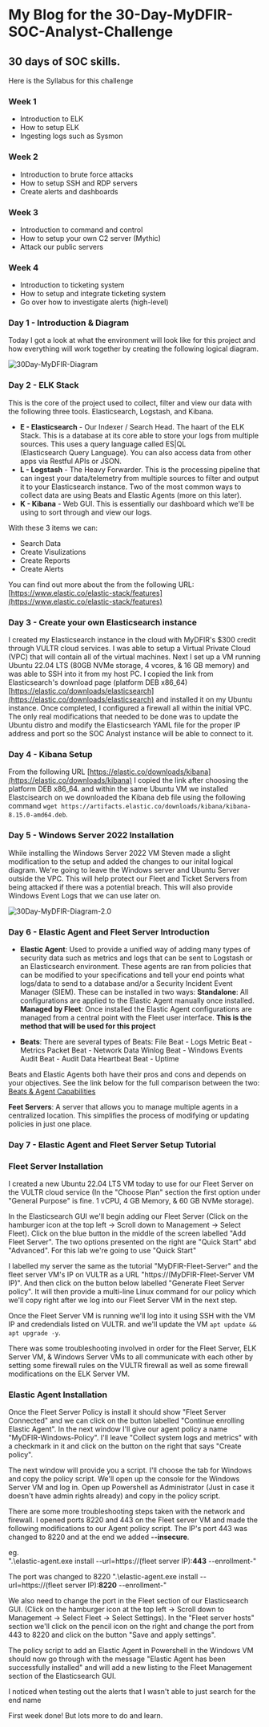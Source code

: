 # My Blog for the 30-Day-MyDFIR-SOC-Analyst-Challenge
## 30 days of SOC skills.


Here is the Syllabus for this challenge
### Week 1
- Introduction to ELK
- How to setup ELK
- Ingesting logs such as Sysmon

### Week 2
- Introduction to brute force attacks
- How to setup SSH and RDP servers
- Create alerts and dashboards

### Week 3
- Introduction to command and control
- How to setup your own C2 server (Mythic)
- Attack our public servers

### Week 4
- Introduction to ticketing system
- How to setup and integrate ticketing system
- Go over how to investigate alerts (high-level)



### Day 1 - Introduction & Diagram

Today I got a look at what the environment will look like for this project and how everything will work together by creating the following logical diagram.

![30Day-MyDFIR-Diagram](https://github.com/user-attachments/assets/e6830c50-2249-4b45-8410-655c7c8d58d6)



### Day 2 - ELK Stack

This is the core of the project used to collect, filter and view our data with the following three tools.  Elasticsearch, Logstash, and Kibana.

- **E - Elasticsearch** - Our Indexer / Search Head. The haart of the ELK Stack.  This is a database at its core able to store your logs from multiple sources.  This uses a query language called ES|QL   
      (Elasticsearch Query Language).  You can also access data from other apps via Restful APIs or JSON.
- **L - Logstash** - The Heavy Forwarder.  This is the processing pipeline that can ingest your data/telemetry from multiple sources to filter and output it to your Elasticsearch instance.  Two of the most common 
      ways to collect data are using Beats and Elastic Agents (more on this later).
- **K - Kibana** - Web GUI.  This is essentially our dashboard which we'll be using to sort through and view our logs.

With these 3 items we can:
- Search Data
- Create Visulizations
- Create Reports
- Create Alerts

You can find out more about the from the following URL:
[https://www.elastic.co/elastic-stack/features](https://www.elastic.co/elastic-stack/features)



### Day 3 - Create your own Elasticsearch instance 

I created my Elasticsearch instance in the cloud with MyDFIR's $300 credit through VULTR cloud services.  I was able to setup a Virtual Private Cloud (VPC) that will contain all of the virtual machines.  Next I set up a VM running Ubuntu 22.04 LTS (80GB NVMe storage, 4 vcores, & 16 GB memory) and was able to SSH into it from my host PC.  I copied the link from Elasticsearch's download page (platform DEB x86_64) [https://elastic.co/downloads/elasticsearch](https://elastic.co/downloads/elasticsearch) and installed it on my Ubuntu instance.  Once completed, I configured a firewall all within the initial VPC.  The only real modifications that needed to be done was to update the Ubuntu distro and modify the Elasticsearch YAML file for the proper IP address and port so the SOC Analyst instance will be able to connect to it.



### Day 4 - Kibana Setup

From the following URL [https://elastic.co/downloads/kibana](https://elastic.co/downloads/kibana) I copied the link after choosing the platform DEB x86_64. and within the same Ubuntu VM we installed Elastcisearch on we downloaded the Kibana deb file using the following command `wget https://artifacts.elastic.co/downloads/kibana/kibana-8.15.0-amd64.deb`.



### Day 5 - Windows Server 2022 Installation

While installing the Windows Server 2022 VM Steven made a slight modification to the setup and added the changes to our inital logical diagram.  We're going to leave the Windows server and Ubuntu Server outside the VPC.  This will help protect our Fleet and Ticket Servers from being attacked if there was a potential breach.  This will also provide Windows Event Logs that we can use later on.

![30Day-MyDFIR-Diagram-2.0](https://github.com/user-attachments/assets/0f9e44ec-f12f-4312-9c1b-446080f0c8c5)




### Day 6 - Elastic Agent and Fleet Server Introduction

- **Elastic Agent**: Used to provide a unified way of adding many types of security data such as metrics and logs that can be sent to Logstash or an Elasticsearch environment.  These agents are ran from policies that can be modified to your specifications and tell your end points what logs/data to send to a database and/or a Security Incident Event Manager (SIEM).  These can be installed in two ways:
**Standalone**:  All configurations are applied to the Elastic Agent manually once installed.
**Managed by Fleet**:  Once installed the Elastic Agent configurations are managed from a central point with the Fleet user interface. **This is the method that will be used for this project**

- **Beats**: There are several types of Beats:
File Beat - Logs
Metric Beat - Metrics
Packet Beat - Network Data
Winlog Beat - Windows Events
Audit Beat - Audit Data
Heartbeat Beat - Uptime

Beats and Elastic Agents both have their pros and cons and depends on your objectives.  See the link below for the full comparison between the two:
[Beats & Agent Capabilities](https://www.elastic.co/guide/en/fleet/current/beats-agent-comparison.html#additional-capabilities-beats-and-agent)

**Feet Servers**: A server that allows you to manage multiple agents in a centralized location.  This simplifies the process of modifying or updating policies in just one place.


### Day 7 - Elastic Agent and Fleet Server Setup Tutorial

### Fleet Server Installation
I created a new Ubuntu 22.04 LTS VM today to use for our Fleet Server on the VULTR cloud service (In the "Choose Plan" section the first option under "General Purpose" is fine. 1 vCPU, 4 GB Memory, & 60 GB NVMe storage).

In the Elasticsearch GUI we'll begin adding our Fleet Server (Click on the hamburger icon at the top left -> Scroll down to Management -> Select Fleet).  Click on the blue button in the middle of the screen labelled "Add Fleet Server".  The two options presented on the right are "Quick Start" abd "Advanced".  For this lab we're going to use "Quick Start"

I labelled my server the same as the tutorial "MyDFIR-Fleet-Server" and the fleet server VM's IP on VULTR as a URL "https://(MyDFIR-Fleet-Server VM IP)".  And then click on the button below labelled "Generate Fleet Server policy".  It will then provide a multi-line Linux command for our policy which we'll copy right after we log into our Fleet Server VM in the next step.

Once the Fleet Server VM is running we'll log into it using SSH with the VM IP and credendials listed on VULTR. and we'll update the VM `apt update && apt upgrade -y`.

There was some troubleshooting involved in order for the Fleet Server, ELK Server VM, & Windows Server VMs to all communicate with each other by setting some firewall rules on the VULTR firewall as well as some firewall modifications on the ELK Server VM.

### Elastic Agent Installation
Once the Fleet Server Policy is install it should show "Fleet Server Connected" and we can click on the button labelled "Continue enrolling Elastic Agent".  In the next window I'll give our agent policy a name "MyDFIR-Windows-Policy".  I'll leave "Collect system logs and metrics" with a checkmark in it and click on the button on the right that says "Create policy".

The next window will provide you a script.  I'll choose the tab for Windows and copy the policy script.  We'll open up the console for the Windows Server VM and log in.  Open up Powershell as Administrator (Just in case it doesn't have admin rights already) and copy in the policy script.

There are some more troubleshooting steps taken with the network and firewall.  I opened ports 8220 and 443 on the Fleet server VM and made the following modifications to our Agent policy script.  The IP's port 443 was changed to 8220 and at the end we added **--insecure**.

eg.  
".\elastic-agent.exe install --url=https://(fleet server IP):**443** --enrollment-"

The port was changed to 8220
".\elastic-agent.exe install --url=https://(fleet server IP):**8220** --enrollment-"

We also need to change the port in the Fleet section of our Elasticsearch GUI.  (Click on the hamburger icon at the top left -> Scroll down to Management -> Select Fleet -> Select Settings).
In the "Fleet server hosts" section we'll click on the pencil icon on the right and change the port from 443 to 8220 and click on the button "Save and apply settings".

The policy script to add an Elastic Agent in Powershell in the Windows VM should now go through with the message "Elastic Agent has been successfully installed" and will add a new listing to the Fleet Management section of the Elasticsearch GUI.

I noticed when testing out the alerts that I wasn't able to just search for the end name

First week done!  But lots more to do and learn.


























